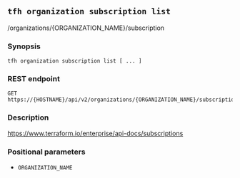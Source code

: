 ## `tfh organization subscription list`

/organizations/{ORGANIZATION_NAME}/subscription

### Synopsis

    tfh organization subscription list [ ... ]

### REST endpoint

    GET https://{HOSTNAME}/api/v2/organizations/{ORGANIZATION_NAME}/subscription

### Description

https://www.terraform.io/enterprise/api-docs/subscriptions

### Positional parameters

* `ORGANIZATION_NAME`

